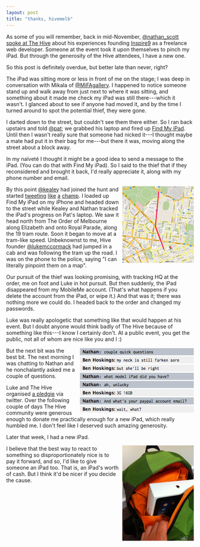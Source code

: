 ```yaml
---
layout: post
title: "thanks, hivemelb"
---
```


As some of you will remember, back in mid-November, [@nathan_scott](http://twitter.com/nathan_scott) [spoke at The Hive](http://thehive.org.au/nathan-sampimon-from-inspire9/) about his experiences founding [Inspire9](http://twitter.com/inspire9) as a freelance web developer. Someone at the event took it upon themselves to pinch my iPad. But through the generosity of the Hive attendees, I have a new one.

So this post is definitely overdue, but better late than never, right?

The iPad was sitting more or less in front of me on the stage; I was deep in conversation with Mikala of [@MiFAgallery](http://twitter.com/MiFAgallery). I happened to notice someone stand up and walk away from just next to where it was sitting, and something about it made me check my iPad was still there---which it wasn't. I glanced about to see if anyone had moved it, and by the time I turned around to spot the potential thief, they were gone.

I darted down to the street, but couldn't see them there either. So I ran back upstairs and told [@pat](http://twitter.com/pat); we grabbed his laptop and fired up [Find My iPad](http://www.apple.com/mobileme/features/find-my-iphone.html). Until then I wasn't really sure that someone had nicked it---I thought maybe a mate had put it in their bag for me---but there it was, moving along the street about a block away.

In my naïveté I thought it might be a good idea to send a message to the iPad. (You can do that with Find My iPad). So I said to the thief that if they reconsidered and brought it back, I'd really appreciate it, along with my phone number and email.

<img src="/images/thanks-hivemelb/map.png" alt="Map around The Order of Melbourne and Melbourne CBD" class="lightboxable" />

By this point [@kealey](http://twitter.com/kealey) had joined the hunt and started [tweeting](http://twitter.com/kealey/status/4475673116672000) [like](http://twitter.com/kealey/status/4475681270403072) [a](http://twitter.com/kealey/status/4476389864505344) [champ](http://twitter.com/kealey/status/4477571194421248). I loaded up Find My iPad on my iPhone and headed down to the street while Kealey and Nathan tracked the iPad's progress on Pat's laptop. We saw it head north from The Order of Melbourne along Elizabeth and onto Royal Parade, along the 19 tram route. Soon it began to move at a tram-like speed. Unbeknownst to me, Hive founder [@lukemccormack](http://twitter.com/lukemccormack) had jumped in a cab and was following the tram up the road. I was on the phone to the police, saying "I can literally pinpoint them on a map".

Our pursuit of the thief was looking promising, with tracking HQ at the order, me on foot and Luke in hot pursuit. But then suddenly, the iPad disappeared from my MobileMe account. (That's what happens if you delete the account from the iPad, or wipe it.) And that was it; there was nothing more we could do. I headed back to the order and changed my passwords.

Luke was really apologetic that something like that would happen at his event. But I doubt anyone would think badly of The Hive because of something like this---I know I certainly don't. At a public event, you get the public, not all of whom are nice like you and I :)

<img src="/images/thanks-hivemelb/chat-with-nathan.png" alt="Chat with Nathan" />

But the next bit was the best bit. The next morning I was chatting to Nathan and he nonchalantly asked me a couple of questions.

Luke and The Hive organised [a pledgie](http://pledgie.com/campaigns/13960) via twitter. Over the following couple of days The Hive community were generous enough to donate me practically enough for a new iPad, which really humbled me. I don't feel like I deserved such amazing generosity.

Later that week, I had a new iPad.

<img src="/images/thanks-hivemelb/new-ipad.jpg" alt="My new iPad" class="lightboxable" />

I believe that the best way to react to something so disproportionately nice is to pay it forward, and so, I'd like to give someone an iPad too. That is, an iPad's worth of cash. But I think it'd be nicer if you decide the cause.

<div id="vote">
  <ul class="results">
  </ul>
</div>

<style type="text/css" media="screen">
  img {
    float: right;
    margin-left: 10px;
  }
  img.lightboxable {
    width: 38%;
  }
  ul.results li {
    list-style-type: none;
    overflow: hidden;
  }
  ul.results li form,
  ul.results li p,
  ul.results li div.result {
    float: left;
  }
  ul.results li p {
    margin: 0;
  }
</style>

<script type="text/javascript" charset="utf-8">
  head.ready(function() {
    String.prototype.slugify = function() {
      return this.toLowerCase().replace(' ', '-').replace(/[^a-z0-9-]/i, '')
    };
    var get_results = function(callback) {
      $.ajax({
        url: 'http://localhost:3000/results.jsonp',
        dataType: 'jsonp',
        success: callback
      });
    };
    get_results(function(data) {
      $(data).each(function(i, result) {
        $('ul.results').append(
          $('<li />').addClass(result.choice.slugify()).append(
            $('<form />')
              .attr('method', 'post')
              .attr('action', 'http://localhost:3000/vote.jsonp/' + result.choice)
              .append(
                $('<input />').attr('type', 'submit').attr('value', result.choice)
              ).submit(function() {
                var form = $(this);
                $.ajax({
                  url: form.attr('action'),
                  type: 'POST',
                  dataType: 'jsonp',
                  complete: function() {
                    get_results(function(data) {
                      $(data).each(function(i, result) {
                        var add_result_to = function(elem) {
                          return elem.append(
                            $('<p />').html(result.choice),
                            $('<div />')
                              .addClass('result')
                              .data('count', result.count)
                              .append(
                                $('<span />').html(result.count),
                                $('<div />')
                                  .addClass('count')
                                  .css({width: result.count + 'px'})
                              )
                          );
                        };
                        if (form.parents('ul').children('li').filter('.' + result.choice.slugify()).length == 0) {
                          console.log('new result: ' + result.choice);
                          $('ul.results').append(
                            add_result_to($('<li />').addClass(result.choice.slugify()))
                          );
                        } else {
                          console.log('exisitng result: ' + result.choice);
                          add_result_to($('ul.results li.' + result.choice.slugify()));
                        }
                      });
                    });
                  }
                });
                return false;
              })
          )
        );
      });
    });
  });
</script>
